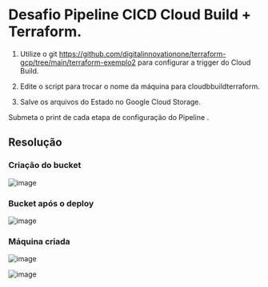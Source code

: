 # Desafio Pipeline CICD Cloud Build + Terraform.

1. Utilize o git https://github.com/digitalinnovationone/terraform-gcp/tree/main/terraform-exemplo2 para configurar a trigger do Cloud Build.

2. Edite o script para trocar o nome da máquina para cloudbbuildterraform.

3. Salve os arquivos do Estado no Google Cloud Storage.

Submeta o print de cada etapa de configuração do Pipeline .

## Resolução

### Criação do bucket
![image](https://user-images.githubusercontent.com/1098781/214026434-aec75f48-a567-4b67-803d-70fecd1e472b.png)

### Bucket após o deploy
![image](https://user-images.githubusercontent.com/1098781/214037595-8f81dd4c-aad6-4276-8881-7870e892d921.png)

### Máquina criada
![image](https://user-images.githubusercontent.com/1098781/214037945-f2ea6e08-de40-48fa-9d7d-eeb523d6efca.png)

![image](https://user-images.githubusercontent.com/1098781/214038002-a3e18039-6bdc-42d2-958d-63227ae64283.png)



